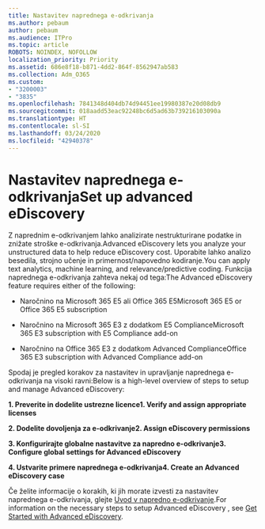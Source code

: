 ```yaml
---
title: Nastavitev naprednega e-odkrivanja
ms.author: pebaum
author: pebaum
ms.audience: ITPro
ms.topic: article
ROBOTS: NOINDEX, NOFOLLOW
localization_priority: Priority
ms.assetid: 686e8f18-b871-4dd2-864f-8562947ab583
ms.collection: Adm_O365
ms.custom:
- "3200003"
- "3835"
ms.openlocfilehash: 7841348d404db74d94451ee19980387e20d08db9
ms.sourcegitcommit: 018aadd53eac92248bc6d5ad63b739216103090a
ms.translationtype: HT
ms.contentlocale: sl-SI
ms.lasthandoff: 03/24/2020
ms.locfileid: "42940378"
---
```

# <a name="set-up-advanced-ediscovery"></a><span data-ttu-id="a1863-102">Nastavitev naprednega e-odkrivanja</span><span class="sxs-lookup"><span data-stu-id="a1863-102">Set up advanced eDiscovery</span></span>

<span data-ttu-id="a1863-103">Z naprednim e-odkrivanjem lahko analizirate nestrukturirane podatke in znižate stroške e-odkrivanja.</span><span class="sxs-lookup"><span data-stu-id="a1863-103">Advanced eDiscovery lets you analyze your unstructured data to help reduce eDiscovery cost.</span></span> <span data-ttu-id="a1863-104">Uporabite lahko analizo besedila, strojno učenje in primernost/napovedno kodiranje.</span><span class="sxs-lookup"><span data-stu-id="a1863-104">You can apply text analytics, machine learning, and relevance/predictive coding.</span></span>  <span data-ttu-id="a1863-105">Funkcija naprednega e-odkrivanja zahteva nekaj od tega:</span><span class="sxs-lookup"><span data-stu-id="a1863-105">The Advanced eDiscovery feature requires either of the following:</span></span>

- <span data-ttu-id="a1863-106">Naročnino na Microsoft 365 E5 ali Office 365 E5</span><span class="sxs-lookup"><span data-stu-id="a1863-106">Microsoft 365 E5 or Office 365 E5 subscription</span></span>

- <span data-ttu-id="a1863-107">Naročnino na Microsoft 365 E3 z dodatkom E5 Compliance</span><span class="sxs-lookup"><span data-stu-id="a1863-107">Microsoft 365 E3 subscription with E5 Compliance add-on</span></span>

- <span data-ttu-id="a1863-108">Naročnino na Office 365 E3 z dodatkom Advanced Compliance</span><span class="sxs-lookup"><span data-stu-id="a1863-108">Office 365 E3 subscription with Advanced Compliance add-on</span></span>

<span data-ttu-id="a1863-109">Spodaj je pregled korakov za nastavitev in upravljanje naprednega e-odkrivanja na visoki ravni:</span><span class="sxs-lookup"><span data-stu-id="a1863-109">Below is a high-level overview of steps to setup and manage Advanced eDiscovery:</span></span>

<span data-ttu-id="a1863-110">**1. Preverite in dodelite ustrezne licence**</span><span class="sxs-lookup"><span data-stu-id="a1863-110">**1. Verify and assign appropriate licenses**</span></span>

<span data-ttu-id="a1863-111">**2. Dodelite dovoljenja za e-odkrivanje**</span><span class="sxs-lookup"><span data-stu-id="a1863-111">**2. Assign eDiscovery permissions**</span></span>

<span data-ttu-id="a1863-112">**3. Konfigurirajte globalne nastavitve za napredno e-odkrivanje**</span><span class="sxs-lookup"><span data-stu-id="a1863-112">**3. Configure global settings for Advanced eDiscovery**</span></span>

<span data-ttu-id="a1863-113">**4. Ustvarite primere naprednega e-odkrivanja**</span><span class="sxs-lookup"><span data-stu-id="a1863-113">**4. Create an Advanced eDiscovery case**</span></span>

<span data-ttu-id="a1863-114">Če želite informacije o korakih, ki jih morate izvesti za nastavitev naprednega e-odkrivanja, glejte [Uvod v napredno e-odkrivanje](https://docs.microsoft.com/microsoft-365/compliance/get-started-with-advanced-ediscovery?view=o365-worldwide).</span><span class="sxs-lookup"><span data-stu-id="a1863-114">For information on the necessary steps to setup Advanced eDiscovery , see  [Get Started with Advanced eDiscovery](https://docs.microsoft.com/microsoft-365/compliance/get-started-with-advanced-ediscovery?view=o365-worldwide).</span></span>
